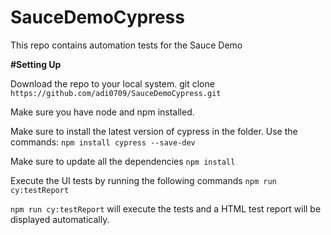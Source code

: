 # SauceDemoCypress

This repo contains automation tests for the Sauce Demo

**#Setting Up**

Download the repo to your local system.
git clone `https://github.com/adi0709/SauceDemoCypress.git`

Make sure you have node and npm installed.

Make sure to install the latest version of cypress in the folder. Use the commands:
`npm install cypress --save-dev`

Make sure to update all the dependencies `npm install`

Execute the UI tests by running the following commands
`npm run cy:testReport`

`npm run cy:testReport` will execute the tests and a HTML test report will be displayed automatically.
